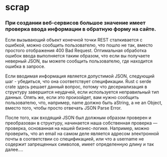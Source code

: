 # scrap
### При создании веб-сервисов большое значение имеет проверка ввода информации в обратную форму на сайте. 
Если вызывающий объект конечной точки REST сталкивается с ошибкой, можно сообщить пользователю, что пошло не так, вместо простого отображения 400 Bad Request. Оптимальная обработка ошибок ввода выполняется таким образом, что если вы получаете неверный JSON, вы можете сообщить пользователю, где находится ошибка в запросе.

Если вводимая информация является допустимой JSON, следующий шаг - убедиться, что она соответствует спецификации. Rust с serde crate здесь решает данный вопрос, потому что десериализация в структуру завершится неудачей, если используется неправильный тип данных. Опять же, если это произойдет, вам нужно сообщить пользователю, что, например, name должно быть aString, а не an Object, вместо того, чтобы просто отвечать JSON Parse Error.

После того, как входящий JSON был должным образом проверен и преобразован в структуру, начинается наша собственная проверка — проверка, основанная на нашей бизнес-логике. Например, можно проверить, что an email на самом деле является адресом электронной почты в соответствии со спецификацией, или что a username не содержит запрещенных символов, имеет определенную длину и так далее....

